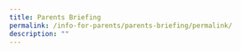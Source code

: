 ```yaml
---
title: Parents Briefing
permalink: /info-for-parents/parents-briefing/permalink/
description: ""
---
```

